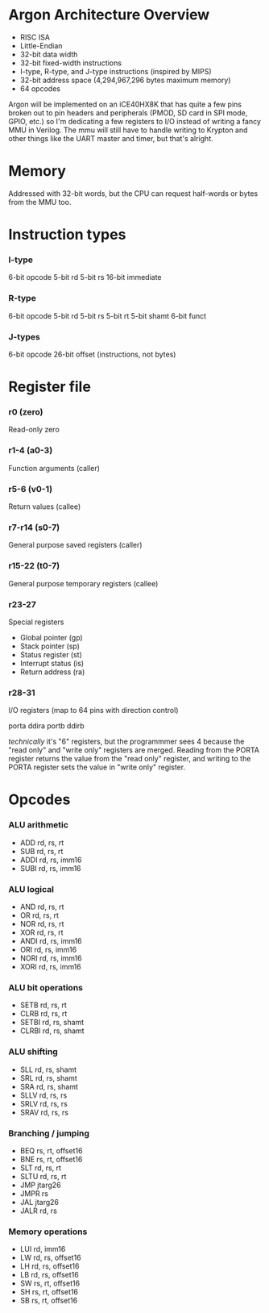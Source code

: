 # Argon Architecture Overview
- RISC ISA
- Little-Endian
- 32-bit data width
- 32-bit fixed-width instructions
- I-type, R-type, and J-type instructions (inspired by MIPS)
- 32-bit address space (4,294,967,296 bytes maximum memory)
- 64 opcodes

Argon will be implemented on an iCE40HX8K that has quite a few pins
broken out to pin headers and peripherals (PMOD, SD card in SPI mode, GPIO, etc.)
so I'm dedicating a few registers to I/O instead of writing a fancy MMU in Verilog. The mmu will still have to handle writing to Krypton
and other things like the UART master and timer, but that's alright.

# Memory
Addressed with 32-bit words, but the CPU can request half-words or
bytes from the MMU too.

# Instruction types
### I-type
6-bit opcode
5-bit rd
5-bit rs
16-bit immediate

### R-type
6-bit opcode
5-bit rd
5-bit rs
5-bit rt
5-bit shamt
6-bit funct

### J-types
6-bit opcode
26-bit offset (instructions, not bytes)

# Register file
### r0 (zero)
Read-only zero

### r1-4 (a0-3)
Function arguments (caller)

### r5-6 (v0-1)
Return values (callee)

### r7-r14 (s0-7)
General purpose saved registers (caller)

### r15-22 (t0-7)
General purpose temporary registers (callee)

### r23-27
Special registers
- Global pointer (gp)
- Stack pointer (sp)
- Status register (st)
- Interrupt status (is)
- Return address (ra)

### r28-31
I/O registers (map to 64 pins with direction control)

porta
ddira
portb
ddirb

*technically* it's "6" registers, but the programmmer sees 4 because the "read only" and "write only" registers are merged.
Reading from the PORTA register returns the value from the "read only" register, and writing to the PORTA register sets
the value in "write only" register.

# Opcodes
### ALU arithmetic
- ADD rd, rs, rt
- SUB rd, rs, rt
- ADDI rd, rs, imm16
- SUBI rd, rs, imm16

### ALU logical
- AND rd, rs, rt
- OR rd, rs, rt
- NOR rd, rs, rt
- XOR rd, rs, rt
- ANDI rd, rs, imm16
- ORI rd, rs, imm16
- NORI rd, rs, imm16
- XORI rd, rs, imm16

### ALU bit operations
- SETB rd, rs, rt
- CLRB rd, rs, rt
- SETBI rd, rs, shamt
- CLRBI rd, rs, shamt

### ALU shifting
- SLL rd, rs, shamt
- SRL rd, rs, shamt
- SRA rd, rs, shamt
- SLLV rd, rs, rs
- SRLV rd, rs, rs
- SRAV rd, rs, rs

### Branching / jumping
- BEQ rs, rt, offset16
- BNE rs, rt, offset16
- SLT rd, rs, rt
- SLTU rd, rs, rt
- JMP jtarg26
- JMPR rs
- JAL jtarg26
- JALR rd, rs

### Memory operations
- LUI rd, imm16
- LW rd, rs, offset16
- LH rd, rs, offset16
- LB rd, rs, offset16
- SW rs, rt, offset16
- SH rs, rt, offset16
- SB rs, rt, offset16
